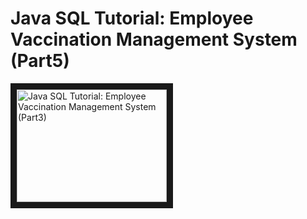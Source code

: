# Java SQL Tutorial:  Employee Vaccination Management System (Part5)
<a href="http://www.youtube.com/watch?feature=player_embedded&v=P9WK-XrQHiw" target="_blank"><img src="http://img.youtube.com/vi/P9WK-XrQHiw/0.jpg" alt="Java SQL Tutorial:  Employee Vaccination Management System (Part3)" width="240" height="180" border="10" /></a>